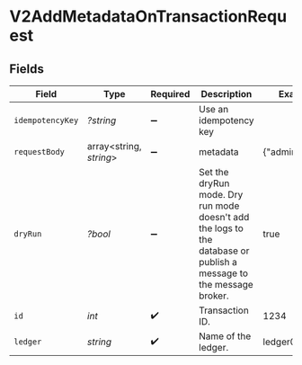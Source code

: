 # V2AddMetadataOnTransactionRequest


## Fields

| Field                                                                                                              | Type                                                                                                               | Required                                                                                                           | Description                                                                                                        | Example                                                                                                            |
| ------------------------------------------------------------------------------------------------------------------ | ------------------------------------------------------------------------------------------------------------------ | ------------------------------------------------------------------------------------------------------------------ | ------------------------------------------------------------------------------------------------------------------ | ------------------------------------------------------------------------------------------------------------------ |
| `idempotencyKey`                                                                                                   | *?string*                                                                                                          | :heavy_minus_sign:                                                                                                 | Use an idempotency key                                                                                             |                                                                                                                    |
| `requestBody`                                                                                                      | array<string, *string*>                                                                                            | :heavy_minus_sign:                                                                                                 | metadata                                                                                                           | {"admin":"true"}                                                                                                   |
| `dryRun`                                                                                                           | *?bool*                                                                                                            | :heavy_minus_sign:                                                                                                 | Set the dryRun mode. Dry run mode doesn't add the logs to the database or publish a message to the message broker. | true                                                                                                               |
| `id`                                                                                                               | *int*                                                                                                              | :heavy_check_mark:                                                                                                 | Transaction ID.                                                                                                    | 1234                                                                                                               |
| `ledger`                                                                                                           | *string*                                                                                                           | :heavy_check_mark:                                                                                                 | Name of the ledger.                                                                                                | ledger001                                                                                                          |